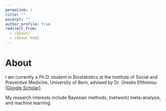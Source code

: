 ```yaml
---
permalink: /
title: ""
excerpt: ""
author_profile: true
redirect_from: 
  - /about/
  - /about.html
---
```


# About

I am currently a Ph.D. student in Biostatistics at the Institute of Social and Preventive Medicine, University of Bern, advised by Dr. Orestis Efthimiou [[Google Scholar](https://scholar.google.gr/citations?user=Vnips7cAAAAJ&hl=en)].

My research interests include Bayesian methods, (network) meta-analysis, and machine learning.
